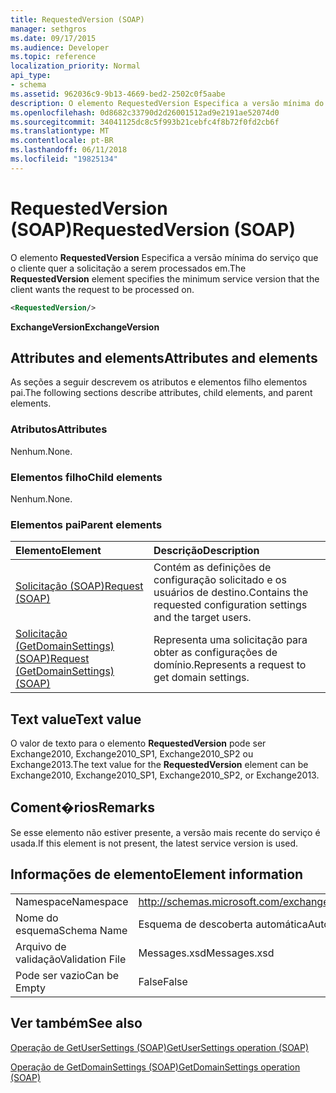 ```yaml
---
title: RequestedVersion (SOAP)
manager: sethgros
ms.date: 09/17/2015
ms.audience: Developer
ms.topic: reference
localization_priority: Normal
api_type:
- schema
ms.assetid: 962036c9-9b13-4669-bed2-2502c0f5aabe
description: O elemento RequestedVersion Especifica a versão mínima do serviço que o cliente quer a solicitação a serem processados em.
ms.openlocfilehash: 0d8682c33790d2d26001512ad9e2191ae52074d0
ms.sourcegitcommit: 34041125dc8c5f993b21cebfc4f8b72f0fd2cb6f
ms.translationtype: MT
ms.contentlocale: pt-BR
ms.lasthandoff: 06/11/2018
ms.locfileid: "19825134"
---
```

# <a name="requestedversion-soap"></a><span data-ttu-id="cf2b0-103">RequestedVersion (SOAP)</span><span class="sxs-lookup"><span data-stu-id="cf2b0-103">RequestedVersion (SOAP)</span></span>

<span data-ttu-id="cf2b0-104">O elemento **RequestedVersion** Especifica a versão mínima do serviço que o cliente quer a solicitação a serem processados em.</span><span class="sxs-lookup"><span data-stu-id="cf2b0-104">The **RequestedVersion** element specifies the minimum service version that the client wants the request to be processed on.</span></span> 
  
```XML
<RequestedVersion/>
```

 <span data-ttu-id="cf2b0-105">**ExchangeVersion**</span><span class="sxs-lookup"><span data-stu-id="cf2b0-105">**ExchangeVersion**</span></span>
## <a name="attributes-and-elements"></a><span data-ttu-id="cf2b0-106">Attributes and elements</span><span class="sxs-lookup"><span data-stu-id="cf2b0-106">Attributes and elements</span></span>

<span data-ttu-id="cf2b0-107">As seções a seguir descrevem os atributos e elementos filho elementos pai.</span><span class="sxs-lookup"><span data-stu-id="cf2b0-107">The following sections describe attributes, child elements, and parent elements.</span></span>
  
### <a name="attributes"></a><span data-ttu-id="cf2b0-108">Atributos</span><span class="sxs-lookup"><span data-stu-id="cf2b0-108">Attributes</span></span>

<span data-ttu-id="cf2b0-109">Nenhum.</span><span class="sxs-lookup"><span data-stu-id="cf2b0-109">None.</span></span>
  
### <a name="child-elements"></a><span data-ttu-id="cf2b0-110">Elementos filho</span><span class="sxs-lookup"><span data-stu-id="cf2b0-110">Child elements</span></span>

<span data-ttu-id="cf2b0-111">Nenhum.</span><span class="sxs-lookup"><span data-stu-id="cf2b0-111">None.</span></span>
  
### <a name="parent-elements"></a><span data-ttu-id="cf2b0-112">Elementos pai</span><span class="sxs-lookup"><span data-stu-id="cf2b0-112">Parent elements</span></span>

|<span data-ttu-id="cf2b0-113">**Elemento**</span><span class="sxs-lookup"><span data-stu-id="cf2b0-113">**Element**</span></span>|<span data-ttu-id="cf2b0-114">**Descrição**</span><span class="sxs-lookup"><span data-stu-id="cf2b0-114">**Description**</span></span>|
|:-----|:-----|
|[<span data-ttu-id="cf2b0-115">Solicitação (SOAP)</span><span class="sxs-lookup"><span data-stu-id="cf2b0-115">Request (SOAP)</span></span>](request-soap.md) <br/> |<span data-ttu-id="cf2b0-116">Contém as definições de configuração solicitado e os usuários de destino.</span><span class="sxs-lookup"><span data-stu-id="cf2b0-116">Contains the requested configuration settings and the target users.</span></span>  <br/> |
|[<span data-ttu-id="cf2b0-117">Solicitação (GetDomainSettings) (SOAP)</span><span class="sxs-lookup"><span data-stu-id="cf2b0-117">Request (GetDomainSettings) (SOAP)</span></span>](request-getdomainsettingssoap.md) <br/> |<span data-ttu-id="cf2b0-118">Representa uma solicitação para obter as configurações de domínio.</span><span class="sxs-lookup"><span data-stu-id="cf2b0-118">Represents a request to get domain settings.</span></span>  <br/> |
   
## <a name="text-value"></a><span data-ttu-id="cf2b0-119">Text value</span><span class="sxs-lookup"><span data-stu-id="cf2b0-119">Text value</span></span>

<span data-ttu-id="cf2b0-120">O valor de texto para o elemento **RequestedVersion** pode ser Exchange2010, Exchange2010_SP1, Exchange2010_SP2 ou Exchange2013.</span><span class="sxs-lookup"><span data-stu-id="cf2b0-120">The text value for the **RequestedVersion** element can be Exchange2010, Exchange2010_SP1, Exchange2010_SP2, or Exchange2013.</span></span>
  
## <a name="remarks"></a><span data-ttu-id="cf2b0-121">Coment�rios</span><span class="sxs-lookup"><span data-stu-id="cf2b0-121">Remarks</span></span>

<span data-ttu-id="cf2b0-122">Se esse elemento não estiver presente, a versão mais recente do serviço é usada.</span><span class="sxs-lookup"><span data-stu-id="cf2b0-122">If this element is not present, the latest service version is used.</span></span>
  
## <a name="element-information"></a><span data-ttu-id="cf2b0-123">Informações de elemento</span><span class="sxs-lookup"><span data-stu-id="cf2b0-123">Element information</span></span>

|||
|:-----|:-----|
|<span data-ttu-id="cf2b0-124">Namespace</span><span class="sxs-lookup"><span data-stu-id="cf2b0-124">Namespace</span></span>  <br/> |http://schemas.microsoft.com/exchange/2010/Autodiscover  <br/> |
|<span data-ttu-id="cf2b0-125">Nome do esquema</span><span class="sxs-lookup"><span data-stu-id="cf2b0-125">Schema Name</span></span>  <br/> |<span data-ttu-id="cf2b0-126">Esquema de descoberta automática</span><span class="sxs-lookup"><span data-stu-id="cf2b0-126">Autodiscover schema</span></span>  <br/> |
|<span data-ttu-id="cf2b0-127">Arquivo de validação</span><span class="sxs-lookup"><span data-stu-id="cf2b0-127">Validation File</span></span>  <br/> |<span data-ttu-id="cf2b0-128">Messages.xsd</span><span class="sxs-lookup"><span data-stu-id="cf2b0-128">Messages.xsd</span></span>  <br/> |
|<span data-ttu-id="cf2b0-129">Pode ser vazio</span><span class="sxs-lookup"><span data-stu-id="cf2b0-129">Can be Empty</span></span>  <br/> |<span data-ttu-id="cf2b0-130">False</span><span class="sxs-lookup"><span data-stu-id="cf2b0-130">False</span></span>  <br/> |
   
## <a name="see-also"></a><span data-ttu-id="cf2b0-131">Ver também</span><span class="sxs-lookup"><span data-stu-id="cf2b0-131">See also</span></span>



[<span data-ttu-id="cf2b0-132">Operação de GetUserSettings (SOAP)</span><span class="sxs-lookup"><span data-stu-id="cf2b0-132">GetUserSettings operation (SOAP)</span></span>](getusersettings-operation-soap.md)
  
[<span data-ttu-id="cf2b0-133">Operação de GetDomainSettings (SOAP)</span><span class="sxs-lookup"><span data-stu-id="cf2b0-133">GetDomainSettings operation (SOAP)</span></span>](getdomainsettings-operation-soap.md)

